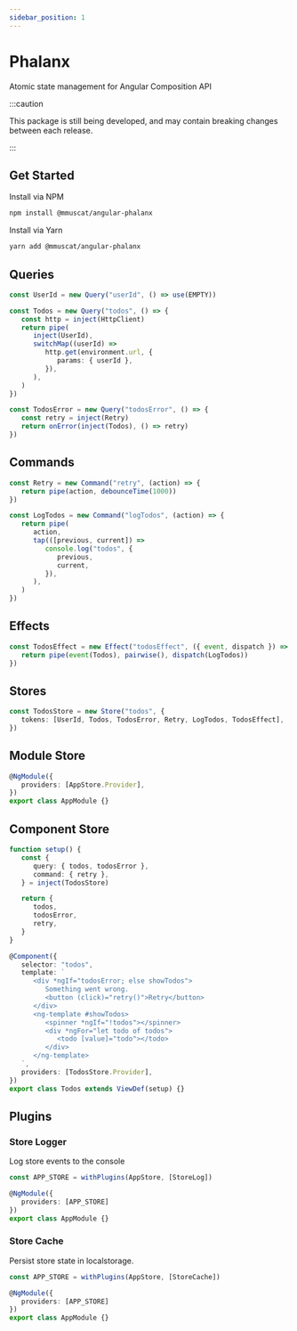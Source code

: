 ```yaml
---
sidebar_position: 1
---
```


# Phalanx

Atomic state management for Angular Composition API

:::caution

This package is still being developed, and may contain breaking changes between each release.

:::

## Get Started

Install via NPM

```bash
npm install @mmuscat/angular-phalanx
```

Install via Yarn

```bash
yarn add @mmuscat/angular-phalanx
```

## Queries

```ts
const UserId = new Query("userId", () => use(EMPTY))

const Todos = new Query("todos", () => {
   const http = inject(HttpClient)
   return pipe(
      inject(UserId),
      switchMap((userId) =>
         http.get(environment.url, {
            params: { userId },
         }),
      ),
   )
})

const TodosError = new Query("todosError", () => {
   const retry = inject(Retry)
   return onError(inject(Todos), () => retry)
})
```

## Commands

```ts
const Retry = new Command("retry", (action) => {
   return pipe(action, debounceTime(1000))
})

const LogTodos = new Command("logTodos", (action) => {
   return pipe(
      action,
      tap(([previous, current]) =>
         console.log("todos", {
            previous,
            current,
         }),
      ),
   )
})
```

## Effects

```ts
const TodosEffect = new Effect("todosEffect", ({ event, dispatch }) => {
   return pipe(event(Todos), pairwise(), dispatch(LogTodos))
})
```

## Stores

```ts
const TodosStore = new Store("todos", {
   tokens: [UserId, Todos, TodosError, Retry, LogTodos, TodosEffect],
})
```

## Module Store

```ts
@NgModule({
   providers: [AppStore.Provider],
})
export class AppModule {}
```

## Component Store

```ts
function setup() {
   const {
      query: { todos, todosError },
      command: { retry },
   } = inject(TodosStore)

   return {
      todos,
      todosError,
      retry,
   }
}

@Component({
   selector: "todos",
   template: `
      <div *ngIf="todosError; else showTodos">
         Something went wrong.
         <button (click)="retry()">Retry</button>
      </div>
      <ng-template #showTodos>
         <spinner *ngIf="!todos"></spinner>
         <div *ngFor="let todo of todos">
            <todo [value]="todo"></todo>
         </div>
      </ng-template>
   `,
   providers: [TodosStore.Provider],
})
export class Todos extends ViewDef(setup) {}
```

## Plugins

### Store Logger

Log store events to the console

```ts
const APP_STORE = withPlugins(AppStore, [StoreLog])

@NgModule({
   providers: [APP_STORE]
})
export class AppModule {}
```


### Store Cache

Persist store state in localstorage.

```ts
const APP_STORE = withPlugins(AppStore, [StoreCache])

@NgModule({
   providers: [APP_STORE]
})
export class AppModule {}
```
